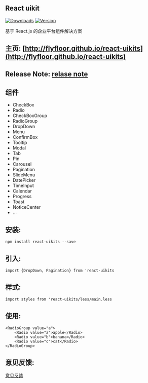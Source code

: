 ## React uikit

[![Downloads](https://img.shields.io/npm/dt/react-uikits.svg)](https://www.npmjs.com/package/react-uikits)
[![Version](https://img.shields.io/npm/v/react-uikits.svg)](https://www.npmjs.com/package/react-uikits)


基于 React.js 的企业平台组件解决方案

## 主页: [http://flyfloor.github.io/react-uikits](http://flyfloor.github.io/react-uikits)

## Release Note: [relase note](./release.md)

## 组件
 
* CheckBox
* Radio
* CheckBoxGroup
* RadioGroup
* DropDown
* Menu
* ConfirmBox
* Tooltip
* Modal
* Tab
* Pin
* Carousel
* Pagination
* SlideMenu
* DatePicker  
* TimeInput  
* Calendar
* Progress
* Toast
* NoticeCenter  
* ...

## 安装: 

```
npm install react-uikits --save
```

## 引入:

```
import {DropDown, Pagination} from 'react-uikits
```

## 样式:

```
import styles from 'react-uikits/less/main.less
```

## 使用:

```
<RadioGroup value="a">
    <Radio value="a">apple</Radio>
    <Radio value="b">banana</Radio>
    <Radio value="c">cat</Radio>
</RadioGroup>
```

## 意见反馈:

[意见反馈](https://github.com/jerryshew/react-uikits/issues)
